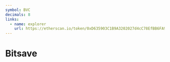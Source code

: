 ```yaml
---
symbol: BVC
decimals: 8
links:
  - name: explorer
    url: https://etherscan.io/token/0xD635903C1B9A3202027d4cC78EfBB6FA964a987A
---
```


# Bitsave
